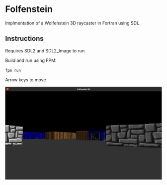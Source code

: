 # Folfenstein

Implmentation of a Wolfenstein 3D raycaster in Fortran using SDL.

## Instructions

Requires SDL2 and SDL2_Image to run

Build and run using FPM:
    
`fpm run`

Arrow keys to move

![Screenshot](screenshot.png)